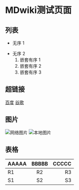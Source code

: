 MDwiki测试页面
==============
列表
----
  * 无序 1
  - 无序 2
    1. 嵌套有序 1
    2. 嵌套有序 2
    3. 嵌套有序 3

超链接
------
  [百度](http://www.baidu.com)
  [谷歌](http://www.google.com)

图片
----
  ![网络图片](https://blog.ikke.moe/img/miui7.png)
  ![本地图片](/img/miui7.png)

表格
----
  | AAAAA | BBBBB | CCCCC |
  | ----- |:-----:| -----:|
  | R1    | R2    | R3    |
  | S1    | S2    | S3    |
